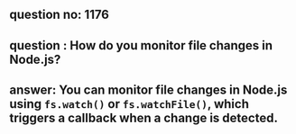 
      
## question no: 1176

## question : How do you monitor file changes in Node.js?

## answer: You can monitor file changes in Node.js using `fs.watch()` or `fs.watchFile()`, which triggers a callback when a change is detected.
      